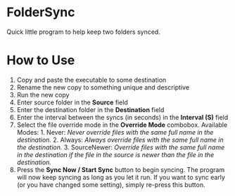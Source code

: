 # FolderSync
Quick little program to help keep two folders synced.

# How to Use
1. Copy and paste the executable to some destination
2. Rename the new copy to something unique and descriptive
3. Run the new copy
  1. Enter source folder in the **Source** field
  2. Enter the destination folder in the **Destination** field
  3. Enter the interval between the syncs (in seconds) in the **Interval (S)** field
  4. Select the file override mode in the **Override Mode** combobox. Available Modes:
    1. Never: *Never override files with the same full name in the destination.*
    2. Always: *Always override files with the same full name in the destination.*
    3. SourceNewer: *Override files with the same full name in the destination if the file in the source is newer than the file in the destination.*
  5. Press the **Sync Now / Start Sync** button to begin syncing. The program will now keep syncing as long as you let it run. If you want to sync early (or you have changed some setting), simply re-press this button.
